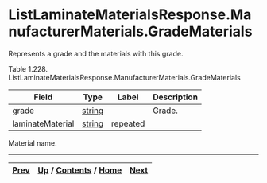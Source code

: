 # ListLaminateMaterialsResponse.ManufacturerMaterials.GradeMaterials

Represents a grade and the materials with this grade.

Table 1.228.
ListLaminateMaterialsResponse.ManufacturerMaterials.GradeMaterials

Field| Type| Label| Description  
---|---|---|---  
grade| [string](ch01s11.md "gRPC Scalar Value Types")|  | Grade.  
laminateMaterial| [string](ch01s11.md "gRPC Scalar Value Types")| repeated|
Material name.  
  
  

* * *

[Prev](ch01s10s11s03.md) | [Up](ch01s10s11.md) / [Contents](index.md) / [Home](../../index.htm)|  [Next](ch01s10s11s05.md)  
---|---|---

